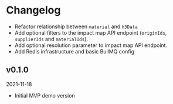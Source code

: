 # Changelog

- Refactor relationship between `material` and `h3Data`
- Add optional filters to the impact map API endpoint (`originIds`, `supplierIds` and `materialIds`).
- Add optional resolution parameter to impact map API endpoint.
- Add Redis infrastructure and basic BullMQ config

## v0.1.0

2021-11-18

- Initial MVP demo version
